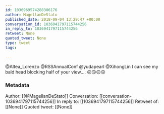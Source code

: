 ```yaml
---
id: 1036969574288306176
author: MagellanDeStato
published_date: 2018-09-04 13:29:47 +00:00
conversation_id: 1036941797115744256
in_reply_to: 1036941797115744256
retweet: None
quoted_tweet: None
type: tweet
tags:

---
```


@Altea_Lorenzo @RSSAnnualConf @yudapearl @XihongLin I can see my bald  head blocking half of your view.... 🙃🙃🙃🙃

### Metadata

Author: [[@MagellanDeStato]]
Conversation: [[conversation-1036941797115744256]]
In reply to: [[1036941797115744256]]
Retweet of: [[None]]
Quoted tweet: [[None]]
